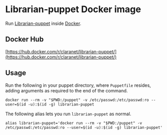 # Librarian-puppet Docker image

Run [Librarian-puppet](http://librarian-puppet.com/) inside [Docker](https://www.docker.com/).

## Docker Hub

[https://hub.docker.com/r/claranet/librarian-puppet/](https://hub.docker.com/r/claranet/librarian-puppet/)

## Usage

Run the following in your puppet directory, where `Puppetfile` resides, adding arguments as required to the end of the command.

```shell
docker run --rm -v "$PWD:/puppet" -v /etc/passwd:/etc/passwd:ro --user=$(id -u):$(id -g) librarian-puppet
```

The following alias lets you run `librarian-puppet` as normal.

```shell
alias librarian-puppet='docker run --rm -v "$PWD:/puppet" -v /etc/passwd:/etc/passwd:ro --user=$(id -u):$(id -g) librarian-puppet'
```

